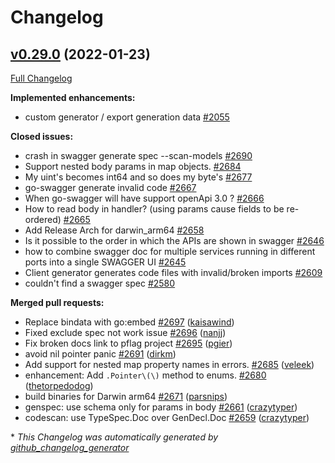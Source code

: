 # Changelog

## [v0.29.0](https://github.com/ianchen0119/go-swagger/tree/v0.29.0) (2022-01-23)

[Full Changelog](https://github.com/ianchen0119/go-swagger/compare/v0.28.0...v0.29.0)

**Implemented enhancements:**

- custom generator / export generation data [\#2055](https://github.com/ianchen0119/go-swagger/issues/2055)

**Closed issues:**

- crash in swagger generate spec --scan-models [\#2690](https://github.com/ianchen0119/go-swagger/issues/2690)
- Support nested body params in map objects. [\#2684](https://github.com/ianchen0119/go-swagger/issues/2684)
- My uint's becomes int64 and so does my byte's [\#2677](https://github.com/ianchen0119/go-swagger/issues/2677)
- go-swagger generate invalid code [\#2667](https://github.com/ianchen0119/go-swagger/issues/2667)
- When go-swagger will have support openApi 3.0 ? [\#2666](https://github.com/ianchen0119/go-swagger/issues/2666)
- How to read body in handler? \(using params cause fields to be re-ordered\) [\#2665](https://github.com/ianchen0119/go-swagger/issues/2665)
- Add Release Arch for darwin\_arm64 [\#2658](https://github.com/ianchen0119/go-swagger/issues/2658)
- Is it possible to the order in which the APIs are shown in swagger [\#2646](https://github.com/ianchen0119/go-swagger/issues/2646)
- how to combine swagger doc for multiple services running in different ports into a single SWAGGER UI [\#2645](https://github.com/ianchen0119/go-swagger/issues/2645)
- Client generator generates code files with invalid/broken imports [\#2609](https://github.com/ianchen0119/go-swagger/issues/2609)
- couldn't find a swagger spec [\#2580](https://github.com/ianchen0119/go-swagger/issues/2580)

**Merged pull requests:**

- Replace bindata with go:embed [\#2697](https://github.com/ianchen0119/go-swagger/pull/2697) ([kaisawind](https://github.com/kaisawind))
- Fixed exclude spec not work issue [\#2696](https://github.com/ianchen0119/go-swagger/pull/2696) ([nanjj](https://github.com/nanjj))
- Fix broken docs link to pflag project [\#2695](https://github.com/ianchen0119/go-swagger/pull/2695) ([pgier](https://github.com/pgier))
- avoid nil pointer panic [\#2691](https://github.com/ianchen0119/go-swagger/pull/2691) ([dirkm](https://github.com/dirkm))
- Add support for nested map property names in errors. [\#2685](https://github.com/ianchen0119/go-swagger/pull/2685) ([veleek](https://github.com/veleek))
- enhancement: Add `.Pointer\(\)` method to enums. [\#2680](https://github.com/ianchen0119/go-swagger/pull/2680) ([thetorpedodog](https://github.com/thetorpedodog))
- build binaries for Darwin arm64 [\#2671](https://github.com/ianchen0119/go-swagger/pull/2671) ([parsnips](https://github.com/parsnips))
- genspec: use schema only for params in body [\#2661](https://github.com/ianchen0119/go-swagger/pull/2661) ([crazytyper](https://github.com/crazytyper))
- codescan: use TypeSpec.Doc over GenDecl.Doc [\#2659](https://github.com/ianchen0119/go-swagger/pull/2659) ([crazytyper](https://github.com/crazytyper))



\* *This Changelog was automatically generated by [github_changelog_generator](https://github.com/github-changelog-generator/github-changelog-generator)*
